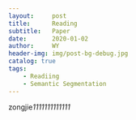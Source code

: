 ```yaml
---
layout:     post
title:      Reading
subtitle:   Paper
date:       2020-01-02
author:     WY
header-img: img/post-bg-debug.jpg
catalog: true
tags:
    - Readiing
    - Semantic Segmentation
---
```


zongjie*1111111111111*